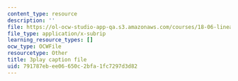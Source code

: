 ```yaml
---
content_type: resource
description: ''
file: https://ol-ocw-studio-app-qa.s3.amazonaws.com/courses/18-06-linear-algebra-spring-2010/791787ebee06650c2bfa1fc7297d3d82_cdZnhQjJu4I.srt
file_type: application/x-subrip
learning_resource_types: []
ocw_type: OCWFile
resourcetype: Other
title: 3play caption file
uid: 791787eb-ee06-650c-2bfa-1fc7297d3d82
---
```

